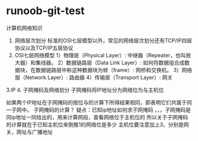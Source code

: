 # runoob-git-test
计算机网络知识
1.	网络层次划分
标准的OSI七层模型以外，常见的网络层次划分还有TCP/IP四层协议以及TCP/IP五层协议
2. OSI七层网络模型
1）物理层（Physical Layer）: 中继器（Repeater，也叫放大器）和集线器。
2）数据链路层（Data Link Layer）: 如何将数据组合成数据块，在数据链路层中称这种数据块为帧（frame）: 网桥和交换机。
3）网络层（Network Layer）: 路由器
4）传输层（Transport Layer）: 网关


3.IP
4. 子网掩码及网络划分
子网掩码将IP地址分为网络位为与主机位


如果两个IP地址在子网掩码的按位与的计算下所得结果相同，即表明它们共属于同一子网中。
子网掩码的计算？
疑点：已知ip地址如何求子网掩码
，，，子网掩码是同ip地址一同给出的，用来计算网段，查看网络位于主机位的
所以关于子网掩码的计算就在于已知主机位来倒推1的网络位是多少
主机位要注意加上3，分别是网关，网址与广播地址
